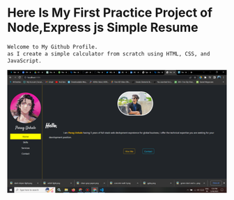 # Here Is My First Practice Project of Node,Express js Simple Resume

```
Welcome to My Github Profile.
as I create a simple calculator from scratch using HTML, CSS, and JavaScript.
```
![image](https://github.com/ParagUnhale1998/Express-Resume-website/blob/main/Thumbnail.png)
